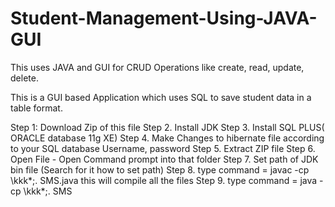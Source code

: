 # Student-Management-Using-JAVA-GUI
This uses JAVA and GUI for CRUD Operations like create, read, update, delete.

This is a GUI based Application which uses SQL to save student data in a table format.

Step 1: Download Zip of this file
Step 2. Install JDK
Step 3. Install SQL PLUS( ORACLE database 11g XE)
Step 4. Make Changes to hibernate file according to your SQL database Username, password
Step 5. Extract ZIP file
Step 6. Open File - Open Command prompt into that folder
Step 7. Set path of JDK bin file (Search for it how to set path) 
Step 8. type command = javac -cp \kkk*;. SMS.java 
this will compile all the files
Step 9. type command = java -cp \kkk*;. SMS
